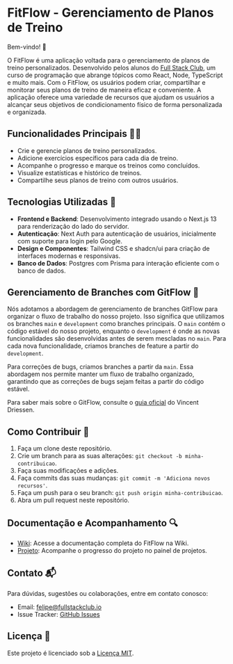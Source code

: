 # FitFlow - Gerenciamento de Planos de Treino

Bem-vindo! 🚀

O FitFlow é uma aplicação voltada para o gerenciamento de planos de treino personalizados. Desenvolvido pelos alunos do [Full Stack Club](https://fullstackclub.com.br/), um curso de programação que abrange tópicos como React, Node, TypeScript e muito mais. Com o FitFlow, os usuários podem criar, compartilhar e monitorar seus planos de treino de maneira eficaz e conveniente. A aplicação oferece uma variedade de recursos que ajudam os usuários a alcançar seus objetivos de condicionamento físico de forma personalizada e organizada.

## Funcionalidades Principais 🏋️‍♀️

- Crie e gerencie planos de treino personalizados.
- Adicione exercícios específicos para cada dia de treino.
- Acompanhe o progresso e marque os treinos como concluídos.
- Visualize estatísticas e histórico de treinos.
- Compartilhe seus planos de treino com outros usuários.

## Tecnologias Utilizadas 🚀

- **Frontend e Backend**: Desenvolvimento integrado usando o Next.js 13 para renderização do lado do servidor.
- **Autenticação**: Next Auth para autenticação de usuários, inicialmente com suporte para login pelo Google.
- **Design e Componentes**: Tailwind CSS e shadcn/ui para criação de interfaces modernas e responsivas.
- **Banco de Dados**: Postgres com Prisma para interação eficiente com o banco de dados.

## Gerenciamento de Branches com GitFlow 🌿

Nós adotamos a abordagem de gerenciamento de branches GitFlow para organizar o fluxo de trabalho do nosso projeto. Isso significa que utilizamos os branches `main` e `development` como branches principais. O `main` contém o código estável do nosso projeto, enquanto o `development` é onde as novas funcionalidades são desenvolvidas antes de serem mescladas no `main`. Para cada nova funcionalidade, criamos branches de feature a partir do `development`.

Para correções de bugs, criamos branches a partir da `main`. Essa abordagem nos permite manter um fluxo de trabalho organizado, garantindo que as correções de bugs sejam feitas a partir do código estável.

Para saber mais sobre o GitFlow, consulte o [guia oficial](https://nvie.com/posts/a-successful-git-branching-model/) do Vincent Driessen.

## Como Contribuir 🤝

1. Faça um clone deste repositório.
2. Crie um branch para as suas alterações: `git checkout -b minha-contribuicao`.
3. Faça suas modificações e adições.
4. Faça commits das suas mudanças: `git commit -m 'Adiciona novos recursos'`.
5. Faça um push para o seu branch: `git push origin minha-contribuicao`.
6. Abra um pull request neste repositório.

## Documentação e Acompanhamento 🔍

- [Wiki](https://github.com/fullstackclub-labs/fitflow/wiki): Acesse a documentação completa do FitFlow na Wiki.
- [Projeto](https://github.com/fullstackclub-labs/fitflow/projects?query=is%3Aopen): Acompanhe o progresso do projeto no painel de projetos.

## Contato 📬

Para dúvidas, sugestões ou colaborações, entre em contato conosco:

- Email: felipe@fullstackclub.io
- Issue Tracker: [GitHub Issues](https://github.com/fullstackclub-labs/fitflow/issues)

## Licença 📝

Este projeto é licenciado sob a [Licença MIT](LICENSE).
